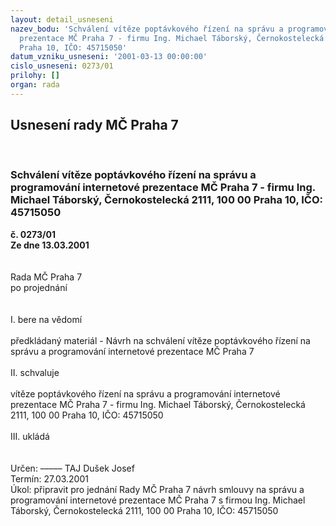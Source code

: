```yaml
---
layout: detail_usneseni
nazev_bodu: 'Schválení vítěze poptávkového řízení na správu a programování internetové
  prezentace MČ Praha 7 - firmu Ing. Michael Táborský, Černokostelecká 2111, 100 00
  Praha 10, IČO: 45715050'
datum_vzniku_usneseni: '2001-03-13 00:00:00'
cislo_usneseni: 0273/01
prilohy: []
organ: rada
---
```

<div id="ucUsn_pList" class="usn">
	<span><h2>Usnesení rady MČ Praha 7 </h2>
<br></span><div class="standBody">
<span><h3>Schválení vítěze poptávkového řízení na správu a programování internetové prezentace MČ Praha 7 - firmu Ing. Michael Táborský, Černokostelecká 2111, 100 00 Praha 10, IČO: 45715050</h3></span><div class="center">
		<strong>č. 0273/01</strong><br>
	</div>
<div class="center">
		<strong>Ze dne 13.03.2001</strong><br><br>
	</div>
<br>Rada MČ Praha 7<br>po projednání<br><br><br>I.	bere na vědomí<br><br> předkládaný materiál - Návrh na schválení vítěze poptávkového řízení na správu a programování internetové prezentace MČ Praha 7<br><br>II.	schvaluje <br><br>vítěze poptávkového řízení na správu a programování internetové prezentace MČ Praha 7 - firmu Ing. Michael Táborský, Černokostelecká 2111, 100 00 Praha 10, IČO: 45715050<br><br>III.	ukládá<br><br><br> Určen:	–––––	TAJ Dušek Josef<br>Termín: 27.03.2001<br>Úkol:	připravit pro jednání Rady MČ Praha 7 návrh smlouvy na správu a programování internetové prezentace MČ Praha 7  s  firmou Ing. Michael Táborský, Černokostelecká 2111, 100 00 Praha 10, IČO: 45715050<br> <br><br> <br>
</div>
</div>